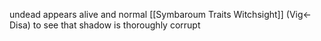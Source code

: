 undead appears alive and normal
[[Symbaroum Traits Witchsight]]  (Vig<- Disa) to see that shadow is thoroughly corrupt